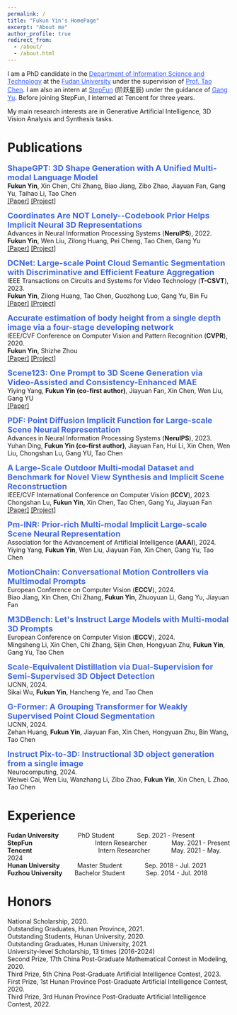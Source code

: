 ```yaml
---
permalink: /
title: "Fukun Yin's HomePage"
excerpt: "About me"
author_profile: true
redirect_from: 
  - /about/
  - /about.html
---
```



I am a PhD candidate in the <a href="http://www.it.fudan.edu.cn/En" style="color: #3358ff;">Department of Information Science and Technology</a> at the <a href="https://www.fudan.edu.cn/en" style="color: #3358ff;">Fudan University</a> under the supervision of <a href="https://eetchen.github.io/" style="color: #3358ff;">Prof. Tao Chen</a>.
I am also an intern at <a href="https://www.stepfun.com/" style="color: #3358ff;">StepFun</a> (阶跃星辰) under the guidance of <a href="https://www.skicyyu.org/" style="color: #3358ff;">Gang Yu</a>. Before joining StepFun, I interned at Tencent for three years.


My main research interests are in Generative Artificial Intelligence, 3D Vision Analysis and Synthesis tasks.



# Publications

**<font color="#4169E1" size=4 >ShapeGPT: 3D Shape Generation with A Unified Multi-modal Language Model</font>**  
**Fukun Yin**, Xin Chen, Chi Zhang, Biao Jiang, Zibo Zhao, Jiayuan Fan, Gang Yu, Taihao Li, Tao Chen  
[[Paper]](https://arxiv.org/abs/2311.17618) [[Project]](https://shapegpt.github.io)

**<font color="#4169E1" size=4 >Coordinates Are NOT Lonely--Codebook Prior Helps Implicit Neural 3D Representations</font>**  
Advances in Neural Information Processing Systems (**NeruIPS**), 2022.  
**Fukun Yin**, Wen Liu, Zilong Huang, Pei Cheng, Tao Chen, Gang Yu  
[[Paper]](https://arxiv.org/abs/2210.11170) [[Project]](https://github.com/fukunyin/CoCo-NeRF)

**<font color="#4169E1" size=4 >DCNet: Large-scale Point Cloud Semantic Segmentation with Discriminative and Efficient Feature Aggregation</font>**  
IEEE Transactions on Circuits and Systems for Video Technology (**T-CSVT**), 2023.   
**Fukun Yin**, Zilong Huang, Tao Chen, Guozhong Luo, Gang Yu, Bin Fu  
[[Paper]](https://ieeexplore.ieee.org/abstract/document/10025770) [[Project]](https://github.com/fukunyin/DCNet)

**<font color="#4169E1" size=4 >Accurate estimation of body height from a single depth image via a four-stage developing network</font>**  
IEEE/CVF Conference on Computer Vision and Pattern Recognition (**CVPR**), 2020.  
**Fukun Yin**, Shizhe Zhou  
[[Paper]](https://openaccess.thecvf.com/content_CVPR_2020/html/Yin_Accurate_Estimation_of_Body_Height_From_a_Single_Depth_Image_CVPR_2020_paper.html) [[Project]](https://depth2height.github.io/)

**<font color="#4169E1" size=4 >Scene123: One Prompt to 3D Scene Generation via Video-Assisted and Consistency-Enhanced MAE</font>**  
Yiying Yang, **Fukun Yin (co-first author)**, Jiayuan Fan, Xin Chen, Wen Liu, Gang YU  
[[Paper]](https://arxiv.org/abs/2408.05477)

**<font color="#4169E1" size=4 >PDF: Point Diffusion Implicit Function for Large-scale Scene Neural Representation</font>**  
Advances in Neural Information Processing Systems (**NeruIPS**), 2023.  
Yuhan Ding, **Fukun Yin (co-first author)**, Jiayuan Fan, Hui Li, Xin Chen, Wen Liu, Chongshan Lu, Gang YU, Tao Chen

**<font color="#4169E1" size=4 >A Large-Scale Outdoor Multi-modal Dataset and Benchmark for Novel View Synthesis and Implicit Scene Reconstruction</font>**  
IEEE/CVF International Conference on Computer Vision (**ICCV**), 2023.  
Chongshan Lu, **Fukun Yin**, Xin Chen, Tao Chen, Gang Yu, Jiayuan Fan  
[[Paper]](https://arxiv.org/abs/2301.06782) [[Project]](https://ommo.luchongshan.com/)

**<font color="#4169E1" size=4 >Pm-INR: Prior-rich Multi-modal Implicit Large-scale Scene Neural Representation </font>**  
Association for the Advancement of Artificial Intelligence (**AAAI**), 2024.  
Yiying Yang, **Fukun Yin**, Wen Liu, Jiayuan Fan, Xin Chen, Gang Yu, Tao Chen

**<font color="#4169E1" size=4 >MotionChain: Conversational Motion Controllers via Multimodal Prompts</font>**  
European Conference on Computer Vision (**ECCV**), 2024.  
Biao Jiang, Xin Chen, Chi Zhang, **Fukun Yin**, Zhuoyuan Li, Gang Yu, Jiayuan Fan

**<font color="#4169E1" size=4 >M3DBench: Let's Instruct Large Models with Multi-modal 3D Prompts</font>**  
European Conference on Computer Vision (**ECCV**), 2024.  
Mingsheng Li, Xin Chen, Chi Zhang, Sijin Chen, Hongyuan Zhu, **Fukun Yin**, Gang Yu, Tao Chen

**<font color="#4169E1" size=4 >Scale-Equivalent Distillation via Dual-Supervision for Semi-Supervised 3D Object Detection </font>**  
IJCNN, 2024.  
Sikai Wu, **Fukun Yin**, Hancheng Ye, and Tao Chen

**<font color="#4169E1" size=4 >G-Former: A Grouping Transformer for Weakly Supervised Point Cloud Segmentation </font>**  
IJCNN, 2024.  
Zehan Huang, **Fukun Yin**, Jiayuan Fan, Xin Chen, Hongyuan Zhu, Bin Wang, Tao Chen

**<font color="#4169E1" size=4 >Instruct Pix-to-3D: Instructional 3D object generation from a single image</font>**  
Neurocomputing, 2024.  
Weiwei Cai, Wen Liu, Wanzhang Li, Zibo Zhao, **Fukun Yin**, Xin Chen, L Zhao, Tao Chen




# Experience

**Fudan University**&nbsp;&nbsp;&nbsp;&nbsp;&nbsp;&nbsp;&nbsp;&nbsp;&nbsp;&nbsp;&nbsp;PhD Student&nbsp;&nbsp;&nbsp;&nbsp;&nbsp;&nbsp;&nbsp;&nbsp;&nbsp;&nbsp;&nbsp;&nbsp;&nbsp;Sep. 2021 - Present  
**StepFun**&nbsp;&nbsp;&nbsp;&nbsp;&nbsp;&nbsp;&nbsp;&nbsp;&nbsp;&nbsp;&nbsp;&nbsp;&nbsp;&nbsp;&nbsp;&nbsp;&nbsp;&nbsp;&nbsp;&nbsp;&nbsp;&nbsp;&nbsp;&nbsp;&nbsp;&nbsp;&nbsp;&nbsp;&nbsp;&nbsp;&nbsp;&nbsp;&nbsp;&nbsp;&nbsp;&nbsp;Intern Researcher&nbsp;&nbsp;&nbsp;&nbsp;&nbsp;&nbsp;&nbsp;&nbsp;&nbsp;&nbsp;&nbsp;&nbsp;&nbsp;&nbsp;May. 2021 - Present   
**Tencent**&nbsp;&nbsp;&nbsp;&nbsp;&nbsp;&nbsp;&nbsp;&nbsp;&nbsp;&nbsp;&nbsp;&nbsp;&nbsp;&nbsp;&nbsp;&nbsp;&nbsp;&nbsp;&nbsp;&nbsp;&nbsp;&nbsp;&nbsp;&nbsp;&nbsp;&nbsp;&nbsp;&nbsp;&nbsp;&nbsp;&nbsp;&nbsp;&nbsp;&nbsp;&nbsp;&nbsp;&nbsp;&nbsp;Intern Researcher&nbsp;&nbsp;&nbsp;&nbsp;&nbsp;&nbsp;&nbsp;&nbsp;&nbsp;&nbsp;&nbsp;&nbsp;May. 2021 - May. 2024  
**Hunan University**&nbsp;&nbsp;&nbsp;&nbsp;&nbsp;&nbsp;&nbsp;&nbsp;&nbsp;&nbsp;Master Student&nbsp;&nbsp;&nbsp;&nbsp;&nbsp;&nbsp;&nbsp;&nbsp;&nbsp;&nbsp;&nbsp;&nbsp;&nbsp;Sep. 2018 - Jul. 2021  
**Fuzhou University**&nbsp;&nbsp;&nbsp;&nbsp;&nbsp;&nbsp;&nbsp;Bachelor Student&nbsp;&nbsp;&nbsp;&nbsp;&nbsp;&nbsp;&nbsp;&nbsp;&nbsp;&nbsp;&nbsp;&nbsp;Sep. 2014 - Jul. 2018


# Honors 
National Scholarship, 2020.  
Outstanding Graduates, Hunan Province, 2021.  
Outstanding Students, Hunan University, 2020.  
Outstanding Graduates, Hunan University, 2021.  
University-level Scholarship, 13 times (2016-2024)  
Second Prize, 17th China Post-Graduate Mathematical Contest in Modeling, 2020.  
Third Prize, 5th China Post-Graduate Artificial Intelligence Contest, 2023.  
First Prize, 1st Hunan Province Post-Graduate Artificial Intelligence Contest, 2020.  
Third Prize, 3rd Hunan Province Post-Graduate Artificial Intelligence Contest, 2022. 


